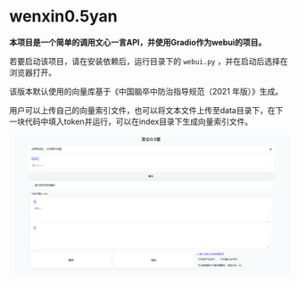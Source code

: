 # wenxin0.5yan

**本项目是一个简单的调用文心一言API，并使用Gradio作为webui的项目。**

若要启动该项目，请在安装依赖后，运行目录下的 `webui.py` ，并在启动后选择在浏览器打开。

该版本默认使用的向量库基于《中国脑卒中防治指导规范（2021 年版）》生成。

用户可以上传自己的向量索引文件，也可以将文本文件上传至data目录下，在下一块代码中填入token并运行，可以在index目录下生成向量索引文件。

![](example.png)
